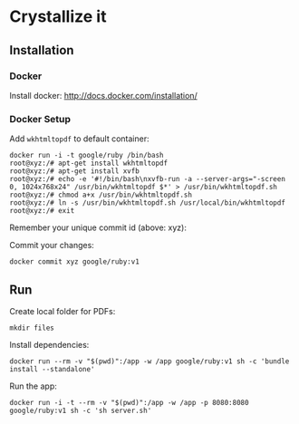 # Crystallize it

## Installation

### Docker
Install docker: http://docs.docker.com/installation/

### Docker Setup
Add `wkhtmltopdf` to default container:
```
docker run -i -t google/ruby /bin/bash
root@xyz:/# apt-get install wkhtmltopdf
root@xyz:/# apt-get install xvfb
root@xyz:/# echo -e '#!/bin/bash\nxvfb-run -a --server-args="-screen 0, 1024x768x24" /usr/bin/wkhtmltopdf $*' > /usr/bin/wkhtmltopdf.sh
root@xyz:/# chmod a+x /usr/bin/wkhtmltopdf.sh
root@xyz:/# ln -s /usr/bin/wkhtmltopdf.sh /usr/local/bin/wkhtmltopdf
root@xyz:/# exit
```
Remember your unique commit id (above: xyz):

Commit your changes:
```
docker commit xyz google/ruby:v1
```


## Run 
Create local folder for PDFs:

`mkdir files`

Install dependencies:

`docker run --rm -v "$(pwd)":/app -w /app google/ruby:v1 sh -c 'bundle install --standalone'`

Run the app:

`docker run -i -t --rm -v "$(pwd)":/app -w /app -p 8080:8080 google/ruby:v1 sh -c 'sh server.sh'`
